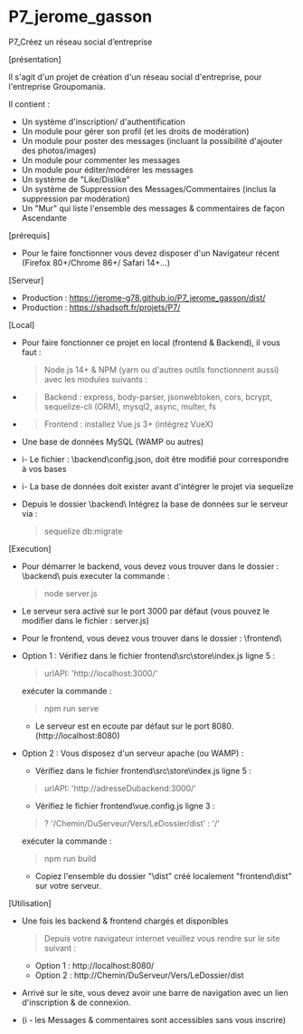 # P7_jerome_gasson
P7_Créez un réseau social d’entreprise

[présentation]

Il s'agit d'un projet de création d'un réseau social d'entreprise, pour l'entreprise Groupomania.

Il contient :
- Un système d'inscription/ d'authentification
- Un module pour gérer son profil (et les droits de modération)
- Un module pour poster des messages (incluant la possibilité d'ajouter des photos/images)
- Un module pour commenter les messages
- Un module pour éditer/modérer les messages
- Un système de "Like/Dislike"
- Un système de Suppression des Messages/Commentaires (inclus la suppression par modération)
- Un "Mur" qui liste l'ensemble des messages & commentaires de façon Ascendante

[prérequis]

- Pour le faire fonctionner vous devez disposer d'un Navigateur récent (Firefox 80+/Chrome 86+/ Safari 14+...)

[Serveur]
- Production : https://jerome-g78.github.io/P7_jerome_gasson/dist/
- Production : https://shadsoft.fr/projets/P7/

[Local]
- Pour faire fonctionner ce projet en local (frontend & Backend), il vous faut :
    > Node.js 14+ & NPM (yarn ou d'autres outils fonctionnent aussi) avec les modules suivants : 
- > Backend : express, body-parser, jsonwebtoken, cors, bcrypt, sequelize-cli (ORM), mysql2, async, multer, fs
- > Frontend : installez Vue.js 3+ (intégrez VueX)
- Une base de données MySQL (WAMP ou autres)

- i- Le fichier : \backend\config.json, doit être modifié pour correspondre à vos bases
- i- La base de données doit exister avant d'intégrer le projet via sequelize

- Depuis le dossier \backend\ Intégrez la base de données sur le serveur via :
    > sequelize db:migrate

[Execution]
- Pour démarrer le backend, vous devez vous trouver dans le dossier : \backend\ puis executer la commande :
    > node server.js
- Le serveur sera activé sur le port 3000 par défaut (vous pouvez le modifier dans le fichier : server.js)

- Pour le frontend, vous devez vous trouver dans le dossier : \frontend\

- Option 1 : Vérifiez dans le fichier frontend\src\store\index.js ligne 5 : 
    > urlAPI: 'http://localhost:3000/'

    exécuter la commande :
    > npm run serve
    - Le serveur est en ecoute par défaut sur le port 8080. (http://localhost:8080)

- Option 2 : Vous disposez d'un serveur apache (ou WAMP) :
    - Vérifiez dans le fichier frontend\src\store\index.js ligne 5 : 
    > urlAPI: 'http://adresseDubackend:3000/'
    - Vérifiez le fichier frontend\vue.config.js ligne 3 :
    > ? '/Chemin/DuServeur/Vers/LeDossier/dist' : '/'

    exécuter la commande :
    > npm run build
    - Copiez l'ensemble du dossier "\dist\" créé localement "frontend\dist" sur votre serveur.

[Utilisation]
- Une fois les backend & frontend chargés et disponibles
    > Depuis votre navigateur internet veuillez vous rendre sur le site suivant : 
   - Option 1 : http://localhost:8080/
   - Option 2 : http://Chemin/DuServeur/Vers/LeDossier/dist

- Arrivé sur le site, vous devez avoir une barre de navigation avec un lien d'inscription & de connexion.
- (i - les Messages & commentaires sont accessibles sans vous inscrire)
